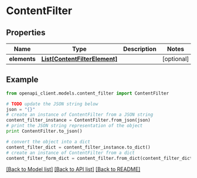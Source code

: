 # ContentFilter


## Properties
Name | Type | Description | Notes
------------ | ------------- | ------------- | -------------
**elements** | [**List[ContentFilterElement]**](ContentFilterElement.md) |  | [optional] 

## Example

```python
from openapi_client.models.content_filter import ContentFilter

# TODO update the JSON string below
json = "{}"
# create an instance of ContentFilter from a JSON string
content_filter_instance = ContentFilter.from_json(json)
# print the JSON string representation of the object
print ContentFilter.to_json()

# convert the object into a dict
content_filter_dict = content_filter_instance.to_dict()
# create an instance of ContentFilter from a dict
content_filter_form_dict = content_filter.from_dict(content_filter_dict)
```
[[Back to Model list]](../README.md#documentation-for-models) [[Back to API list]](../README.md#documentation-for-api-endpoints) [[Back to README]](../README.md)


